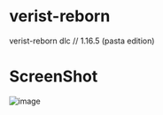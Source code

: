 # verist-reborn
verist-reborn dlc // 1.16.5 (pasta edition)

# ScreenShot
![image](https://github.com/user-attachments/assets/4115164a-c9f2-4c61-bbac-871ccd2e8754)
